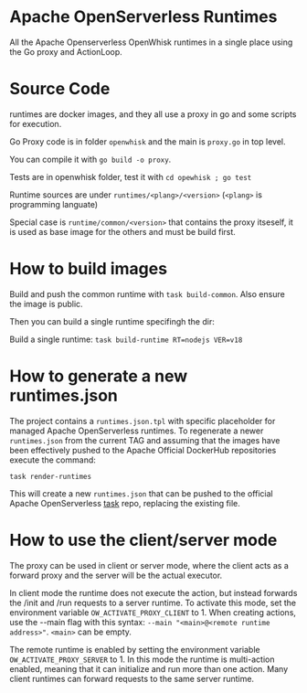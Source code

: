 <!--
#
# Licensed to the Apache Software Foundation (ASF) under one or more
# contributor license agreements.  See the NOTICE file distributed with
# this work for additional information regarding copyright ownership.
# The ASF licenses this file to You under the Apache License, Version 2.0
# (the "License"); you may not use this file except in compliance with
# the License.  You may obtain a copy of the License at
#
#     http://www.apache.org/licenses/LICENSE-2.0
#
# Unless required by applicable law or agreed to in writing, software
# distributed under the License is distributed on an "AS IS" BASIS,
# WITHOUT WARRANTIES OR CONDITIONS OF ANY KIND, either express or implied.
# See the License for the specific language governing permissions and
# limitations under the License.
#
-->

# Apache OpenServerless Runtimes

All the Apache Openserverless OpenWhisk runtimes in a single place using the Go proxy and ActionLoop.

# Source Code

runtimes are docker images, and they all use a proxy in go and some scripts for execution.

Go Proxy code is in folder `openwhisk` and the main is `proxy.go` in top level.

You can compile it with `go build -o proxy`.

Tests are in openwhisk folder, test it with `cd opewhisk ; go test `

Runtime sources are under `runtimes/<plang>/<version>` (`<plang>` is programming languate)

Special case is `runtime/common/<version>` that contains the proxy itseself, it is used as base image for the others and must be build first.

# How to build images

Build and push the common runtime with `task build-common`. Also ensure the image is public.

Then you can build a single runtime specifingh the dir:

Build a single runtime: `task build-runtime RT=nodejs VER=v18`

# How to generate a new runtimes.json

The project contains a `runtimes.json.tpl` with specific placeholder for managed Apache OpenServerless runtimes. To regenerate a newer `runtimes.json` from the current TAG
and assuming that the images have been effectively pushed to the Apache Official DockerHub repositories execute the command:

`task render-runtimes`

This will create a new `runtimes.json` that can be pushed to the official Apache OpenServerless [task](https://github.com/apache/openserverless-task) repo, replacing the existing file.

# How to use the client/server mode

The proxy can be used in client or server mode, where the client acts as a forward
proxy and the server will be the actual executor.

In client mode the runtime does not execute the action, but instead forwards the
/init and /run requests to a server runtime. To activate this mode, set the environment
variable `OW_ACTIVATE_PROXY_CLIENT` to 1.
When creating actions, use the --main flag with this syntax:
`--main "<main>@<remote runtime address>"`. `<main>` can be empty.

The remote runtime is enabled by setting the environment variable `OW_ACTIVATE_PROXY_SERVER` to 1.
In this mode the runtime is multi-action enabled, meaning that it can initialize and run more than one action.
Many client runtimes can forward requests to the same server runtime.
